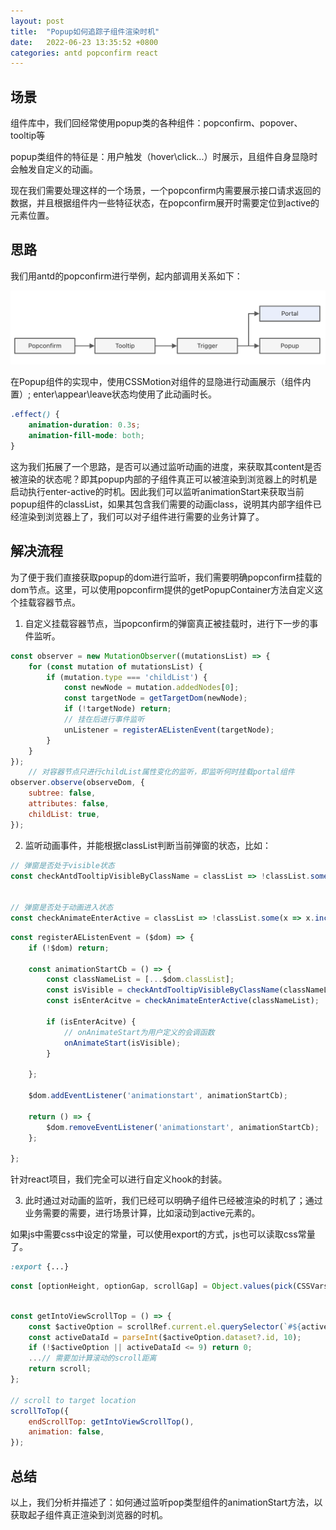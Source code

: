 ```yaml
---
layout: post
title:  "Popup如何追踪子组件渲染时机"
date:   2022-06-23 13:35:52 +0800
categories: antd popconfirm react
---
```


## 场景
组件库中，我们回经常使用popup类的各种组件：popconfirm、popover、tooltip等

popup类组件的特征是：用户触发（hover\click...）时展示，且组件自身显隐时会触发自定义的动画。

现在我们需要处理这样的一个场景，一个popconfirm内需要展示接口请求返回的数据，并且根据组件内一些特征状态，在popconfirm展开时需要定位到active的元素位置。

## 思路
我们用antd的popconfirm进行举例，起内部调用关系如下：

<img src="https://github.com/qianghe/blogs/blob/main/imgs/antd-popconfirm.png?raw=true" />

在Popup组件的实现中，使用CSSMotion对组件的显隐进行动画展示（组件内置）; enter\appear\leave状态均使用了此动画时长。

```css
.effect() {
	animation-duration: 0.3s;
	animation-fill-mode: both;
}
```

这为我们拓展了一个思路，是否可以通过监听动画的进度，来获取其content是否被渲染的状态呢？即其popup内部的子组件真正可以被渲染到浏览器上的时机是启动执行enter-active的时机。因此我们可以监听animationStart来获取当前popup组件的classList，如果其包含我们需要的动画class，说明其内部字组件已经渲染到浏览器上了，我们可以对子组件进行需要的业务计算了。

## 解决流程
为了便于我们直接获取popup的dom进行监听，我们需要明确popconfirm挂载的dom节点。这里，可以使用popconfirm提供的getPopupContainer方法自定义这个挂载容器节点。

1. 自定义挂载容器节点，当popconfirm的弹窗真正被挂载时，进行下一步的事件监听。
	
```javascript
const observer = new MutationObserver((mutationsList) => {
	for (const mutation of mutationsList) {
		if (mutation.type === 'childList') {
			const newNode = mutation.addedNodes[0];
			const targetNode = getTargetDom(newNode);
			if (!targetNode) return;
			// 挂在后进行事件监听
			unListener = registerAEListenEvent(targetNode);
		}
	}
});
	// 对容器节点只进行childList属性变化的监听，即监听何时挂载portal组件
observer.observe(observeDom, {
	subtree: false,
	attributes: false,
	childList: true,
});

```

2. 监听动画事件，并能根据classList判断当前弹窗的状态，比如：

```javascript
// 弹窗是否处于visible状态
const checkAntdTooltipVisibleByClassName = classList => !classList.some(x => x.includes('hidden') || x.includes('leave'));


// 弹窗是否处于动画进入状态
const checkAnimateEnterActive = classList => !classList.some(x => x.includes('enter-active'));
```

```javascript
const registerAEListenEvent = ($dom) => {
	if (!$dom) return;

	const animationStartCb = () => {
		const classNameList = [...$dom.classList];
		const isVisible = checkAntdTooltipVisibleByClassName(classNameList);
		const isEnterAcitve = checkAnimateEnterActive(classNameList);

		if (isEnterAcitve) {
			// onAnimateStart为用户定义的会调函数
			onAnimateStart(isVisible);
		}

	};

	$dom.addEventListener('animationstart', animationStartCb);

	return () => {
		$dom.removeEventListener('animationstart', animationStartCb);
	};

};
```

针对react项目，我们完全可以进行自定义hook的封装。

3. 此时通过对动画的监听，我们已经可以明确子组件已经被渲染的时机了；通过业务需要的需要，进行场景计算，比如滚动到active元素的。

如果js中需要css中设定的常量，可以使用export的方式，js也可以读取css常量了。
```css
:export {...}
```
```javascript
const [optionHeight, optionGap, scrollGap] = Object.values(pick(CSSVars, ['optionHeight', 'optionGap', 'scrollGap'], [])).map(x => parseInt(x, 10));

```

```javascript

const getIntoViewScrollTop = () => {
	const $activeOption = scrollRef.current.el.querySelector(`#${activeAudioOptionId}`);
	const activeDataId = parseInt($activeOption.dataset?.id, 10);
	if (!$activeOption || activeDataId <= 9) return 0;
	...// 需要加计算滚动的scroll距离
	return scroll;
};

// scroll to target location
scrollToTop({
	endScrollTop: getIntoViewScrollTop(),
	animation: false,
});
```


## 总结
以上，我们分析并描述了：如何通过监听pop类型组件的animationStart方法，以获取起子组件真正渲染到浏览器的时机。
